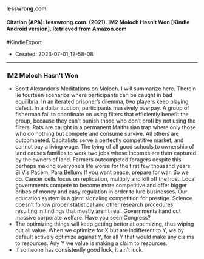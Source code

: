 #### lesswrong.com

#### Citation (APA): lesswrong.com. (2021). IM2 Moloch Hasn’t Won [Kindle Android version]. Retrieved from Amazon.com

#KindleExport


- Created: 2023-07-01_12-58-08

---

### IM2 Moloch Hasn’t Won
- Scott Alexander’s Meditations on Moloch. I will summarize here. Therein lie fourteen scenarios where participants can be caught in bad equilibria. In an iterated prisoner’s dilemma, two players keep playing defect. In a dollar auction, participants massively overpay. A group of fisherman fail to coordinate on using filters that efficiently benefit the group, because they can’t punish those who don’t profi by not using the filters. Rats are caught in a permanent Malthusian trap where only those who do nothing but compete and consume survive. All others are outcompeted. Capitalists serve a perfectly competitive market, and cannot pay a living wage. The tying of all good schools to ownership of land causes families to work two jobs whose incomes are then captured by the owners of land. Farmers outcompeted foragers despite this perhaps making everyone’s life worse for the first few thousand years. Si Vis Pacem, Para Bellum: If you want peace, prepare for war. So we do. Cancer cells focus on replication, multiply and kill off the host. Local governments compete to become more competitive and offer bigger bribes of money and easy regulation in order to lure businesses. Our education system is a giant signaling competition for prestige. Science doesn’t follow proper statistical and other research procedures, resulting in findings that mostly aren’t real. Governments hand out massive corporate welfare. Have you seen Congress?
- The optimizing things will keep getting better at optimizing, thus wiping out all value. When we optimize for X but are indifferent to Y, we by default actively optimize against Y, for all Y that would make any claims to resources. Any Y we value is making a claim to resources.
- If someone has consistently good luck, it ain’t luck.
